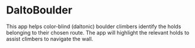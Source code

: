 # DaltoBoulder
This app helps color-blind (daltonic) boulder climbers identify the holds belonging to their chosen route. The app will highlight the relevant holds to assist climbers to navigate the wall.
